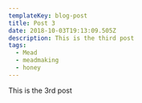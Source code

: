 ```yaml
---
templateKey: blog-post
title: Post 3
date: 2018-10-03T19:13:09.505Z
description: This is the third post
tags:
  - Mead
  - meadmaking
  - honey
---
```

This is the 3rd post
